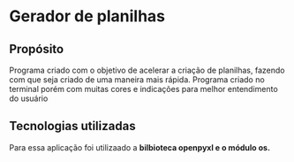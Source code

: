 # Gerador de planilhas

## Propósito
Programa criado com o objetivo de acelerar a criação de planilhas, fazendo com que seja criado de uma maneira mais rápida. Programa criado no terminal porém com muitas cores
e indicações para melhor entendimento do usuário

## Tecnologias utilizadas
Para essa aplicação foi utilizaado a **bilbioteca openpyxl e o módulo os.**
